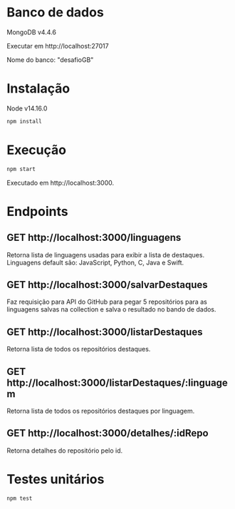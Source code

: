 
# Banco de dados
MongoDB v4.4.6

Executar em http://localhost:27017

Nome do banco: "desafioGB"

# Instalação
Node v14.16.0

```bash 
npm install
```

# Execução

```bash
npm start
```

Executado em http://localhost:3000.

# Endpoints

## GET http://localhost:3000/linguagens
Retorna lista de linguagens usadas para exibir a lista de destaques.
Linguagens default são: JavaScript, Python, C, Java e Swift.

## GET http://localhost:3000/salvarDestaques
Faz requisição para API do GitHub para pegar 5 repositórios para as linguagens salvas na collection e salva o resultado no bando de dados.

## GET http://localhost:3000/listarDestaques
Retorna lista de todos os repositórios destaques.

## GET http://localhost:3000/listarDestaques/:linguagem
Retorna lista de todos os repositórios destaques por linguagem.

## GET http://localhost:3000/detalhes/:idRepo
Retorna detalhes do repositório pelo id.

# Testes unitários
```bash
npm test
```

